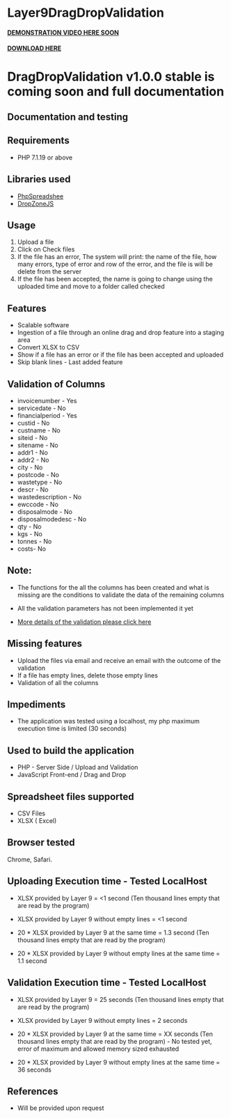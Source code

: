 # Layer9DragDropValidation

#### [DEMONSTRATION VIDEO HERE SOON](----)

#### [DOWNLOAD HERE](https://github.com/yanwsh/videojs-panorama/releases)

# DragDropValidation v1.0.0 stable is coming soon and full documentation

## Documentation and testing

## Requirements
* PHP 7.1.19 or above

## Libraries used

* [PhpSpreadshee](https://phpspreadsheet.readthedocs.io/en/develop/)
* [DropZoneJS](https://www.dropzonejs.com)


## Usage
1. Upload a file
2. Click on Check files
3. If the file has an error, The system will print: the name of the file, how many errors, type of error and row of the error, and the file is will be delete from the server
4. If the file has been accepted, the name is going to change using the uploaded time and move to a folder called checked

## Features
* Scalable software
* Ingestion of a file through an online drag and drop feature into a staging area
* Convert XLSX to CSV
* Show if a file has an error or if the file has been accepted and uploaded
* Skip blank lines - Last added feature

## Validation of Columns

* invoicenumber - Yes
* servicedate - No
* financialperiod - Yes
* custid - No
* custname - No
* siteid - No
* sitename - No
* addr1 - No
* addr2 - No
* city - No
* postcode - No
* wastetype - No
* descr - No
* wastedescription - No
* ewccode - No
* disposalmode - No
* disposalmodedesc - No
* qty - No
* kgs - No
* tonnes - No
* costs- No

## Note:

* The functions for the all the columns has been created and what is missing are the conditions to validate the data of the remaining columns

* All the validation parameters has not been implemented it yet
* [More details of the validation please click here](https://docs.google.com/spreadsheets/d/1RUlmj6RuHILzwpnpVE1D_0wiXsMb0PGkirFrigjH-Lk/edit#gid=0)

## Missing features
* Upload the files via email and receive an email with the outcome of the validation
* If a file has empty lines, delete those empty lines
* Validation of all the columns

## Impediments
* The application was tested using a localhost, my php maximum execution time is limited (30 seconds)

## Used to build the application
* PHP - Server Side / Upload and Validation
* JavaScript Front-end / Drag and Drop

## Spreadsheet files supported
* CSV Files
* XLSX ( Excel)

## Browser tested
Chrome, Safari.

## Uploading Execution time - Tested LocalHost
* XLSX provided by Layer 9 =  <1 second (Ten thousand lines empty that are read by the program)

* XLSX provided by Layer 9 without empty lines = <1 second

* 20 * XLSX provided by Layer 9 at the same time = 1.3 second (Ten thousand lines empty that are read by the program)

* 20 * XLSX provided by Layer 9 without empty lines at the same time = 1.1 second


## Validation Execution time - Tested LocalHost
* XLSX provided by Layer 9 = 25 seconds (Ten thousand lines empty that are read by the program)

* XLSX provided by Layer 9 without empty lines = 2 seconds

* 20 * XLSX provided by Layer 9 at the same time = XX seconds (Ten thousand lines empty that are read by the program) - No tested yet, error of maximum and allowed memory sized exhausted

* 20 * XLSX provided by Layer 9 without empty lines at the same time = 36 seconds

## References
* Will be provided upon request
